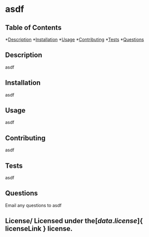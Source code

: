 # asdf

## Table of Contents

*[Description](#Description)
*[Installation](#Installation)
*[Usage](#Usage)
*[Contributing](#Contributing)
*[Tests](#Tests)
*[Questions](#Questions)

## Description
asdf

## Installation
asdf

## Usage
asdf

## Contributing
asdf

## Tests
asdf

## Questions
Email any questions to asdf 

## License/ Licensed under the[${ data.license }]${ licenseLink } license.

